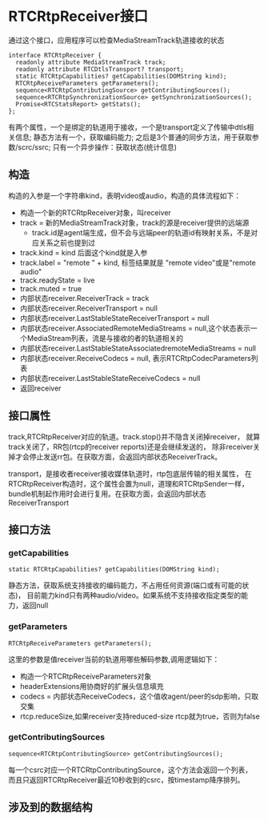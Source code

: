 # RTCRtpReceiver接口

通过这个接口，应用程序可以检查MediaStreamTrack轨道接收的状态

    interface RTCRtpReceiver {
      readonly attribute MediaStreamTrack track;
      readonly attribute RTCDtlsTransport? transport;
      static RTCRtpCapabilities? getCapabilities(DOMString kind);
      RTCRtpReceiveParameters getParameters();
      sequence<RTCRtpContributingSource> getContributingSources();
      sequence<RTCRtpSynchronizationSource> getSynchronizationSources();
      Promise<RTCStatsReport> getStats();
    };

有两个属性，一个是绑定的轨道用于接收，一个是transport定义了传输中dtls相关信息;
静态方法有一个，获取编码能力;
之后是3个普通的同步方法，用于获取参数/scrc/ssrc;
只有一个异步操作：获取状态(统计信息)

## 构造

构造的入参是一个字符串kind，表明video或audio，构造的具体流程如下：

- 构造一个新的RTCRtpReceiver对象，叫receiver
- track = 新的MediaStreamTrack对象，track的源是receiver提供的远端源
  - track.id是agent端生成，但不会与远端peer的轨道id有映射关系，不是对应关系之前也提到过
- track.kind = kind 后面这个kind就是入参
- track.label = "remote " + kind, 标签结果就是 "remote video"或是"remote audio"
- track.readyState = live
- track.muted = true
- 内部状态receiver.ReceiverTrack = track
- 内部状态receiver.ReceiverTransport = null
- 内部状态receiver.LastStableStateReceiverTransport = null
- 内部状态receiver.AssociatedRemoteMediaStreams = null,这个状态表示一个MediaStream列表，流是与接收的者的轨道相关的
- 内部状态receiver.LastStableStateAssociatedremoteMediaStreams = null
- 内部状态receiver.ReceiveCodecs = null, 表示RTCRtpCodecParameters列表
- 内部状态receiver.LastStableStateReceiveCodecs = null
- 返回receiver

## 接口属性

track,RTCRtpReceiver对应的轨道。track.stop()并不隐含关闭掉receiver，
就算track关闭了，RR包(rtcp的receiver reports)还是会继续发送的，
除非receiver关掉才会停止发送rr包。在获取方面，会返回内部状态ReceiverTrack。

transport，是接收者receiver接收媒体轨道时，rtp包底层传输的相关属性，
在RTCRtpReceiver构造时，这个属性会置为null，道理和RTCRtpSender一样，
bundle机制起作用时会进行复用。在获取方面，会返回内部状态ReceiverTransport

## 接口方法

### getCapabilities

    static RTCRtpCapabilities? getCapabilities(DOMString kind);

静态方法，获取系统支持接收的编码能力，不占用任何资源(端口或有可能的状态)，
目前能力kind只有两种audio/video。如果系统不支持接收指定类型的能力，返回null

### getParameters

    RTCRtpReceiveParameters getParameters();

这里的参数是值receiver当前的轨道用哪些解码参数,调用逻辑如下：

- 构造一个RTCRtpReceiveParameters对象
- headerExtensions用协商好的扩展头信息填充
- codecs = 内部状态ReceiveCodecs，这个值收agent/peer的sdp影响，只取交集
- rtcp.reduceSize,如果receiver支持reduced-size rtcp就为true，否则为false

### getContributingSources

    sequence<RTCRtpContributingSource> getContributingSources();

每一个csrc对应一个RTCRtpContributingSource，这个方法会返回一个列表，
而且只返回RTCRtpReceiver最近10秒收到的csrc，按timestamp降序排列。

## 涉及到的数据结构
